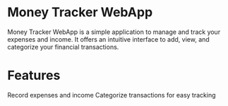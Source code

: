 # Money Tracker WebApp
Money Tracker WebApp is a simple application to manage and track your expenses and income. It offers an intuitive interface to add, view, and categorize your financial transactions.

# Features
Record expenses and income
Categorize transactions for easy tracking
